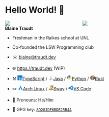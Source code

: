 # Hello World! 👋

[<img align="right" width="50%" src="https://github-readme-stats.vercel.app/api/top-langs/?username=blaine-t&theme=dark&layout=compact">](https://github.com/blaine-t/github-readme-stats#gh-dark-mode-only)

[<img align="right" width="50%" src="https://github-readme-stats.vercel.app/api/top-langs/?username=blaine-t&layout=compact">](https://github.com/blaine-t/github-readme-stats#gh-light-mode-only)

**Blaine Traudt**

- Freshman in the Raikes school at UNL
- Co-founded the LSW Programming club
- ✉️ [blaine@traudt.dev](mailto:blaine@traudt.dev)
- 🌐 https://traudt.dev (WIP)

- ⚒️ [<img src="img/typeScript.svg" width="16" height="16">TypeScript](https://github.com/Unofficial-LSW-Programming-Club/studors) / [<img src="img/java.png" width="16" height="16">Java](https://github.com/blaine-t/sgJava) / [<img src="img/python.png" width="16" height="16">Python](https://github.com/blaine-t/fwd_outlook_graph) / [<img src="img/rust.png" width="16" height="16">Rust](https://github.com/BALD-rs/lucky-liars)

- ✏️ [<img src="img/arch.png" width="16" height="16">Arch Linux](https://wiki.archlinux.org/title/Arch_Linux) / [<img src="img/sway.svg" width="16" height="16">Sway](https://swaywm.org/) / [<img src="img/code.png" width="16" height="16">VS Code](https://code.visualstudio.com/docs)

- 👨 Pronouns: He/Him

- 🔑 GPG key: [`8D281DF6BDB25B4A`](https://github.com/blaine-t.gpg)

<!---
blaine-t/blaine-t is a ✨ special ✨ repository because its `README.md` (this file) appears on your GitHub profile.
You can click the Preview link to take a look at your changes.
--->
